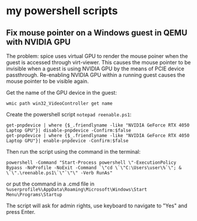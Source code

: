 # my powershell scripts

## Fix mouse pointer on a Windows guest in QEMU with NVIDIA GPU

The problem: spice uses virtual GPU to render the mouse poiner when the guest is accessed through virt-viewer. This causes the mouse pointer to be invisible when a guest is using NVIDIA GPU by the means of PCIE device passthrough. Re-enabling NVIDIA GPU within a running guest causes the mouse pointer to be visible again.

Get the name of the GPU device in the guest:

```
wmic path win32_VideoController get name
```

Create the powershell script `notepad reenable.ps1`:

```
get-pnpdevice | where {$_.friendlyname -like "NVIDIA GeForce RTX 4050 Laptop GPU"}| disable-pnpdevice -Confirm:$false
get-pnpdevice | where {$_.friendlyname -like "NVIDIA GeForce RTX 4050 Laptop GPU"}| enable-pnpdevice -Confirm:$false
```

Then run the script using the command in the terminal:

```
powershell -Command "Start-Process powershell \"-ExecutionPolicy Bypass -NoProfile -NoExit -Command `\"cd \`\"C:\Users\user\%`\"; & \`\".\reenable.ps1\`\"`\"\" -Verb RunAs"
```

or put the command in a .cmd file in `%userprofile%\AppData\Roaming\Microsoft\Windows\Start Menu\Programs\Startup`

The script will ask for admin rights, use keyboard to navigate to "Yes" and press Enter.
